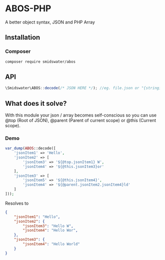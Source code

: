 # ABOS-PHP
A better object syntax, JSON and PHP Array

## Installation
### Composer
```sh
composer require smidswater/abos
```


## API
```js
\Smidswater\ABOS::decode(/* JSON HERE */); //eg. file.json or "{stringified json}" or array
```


## What does it solve?
With this module your json / array becomes self-conscious so you can use @top (Root of JSON), @parent (Parent of current scope) or @this (Current scope).

### Demo
```php
var_dump(ABOS::decode([
    'jsonItem1' => 'Hello',
    'jsonItem2' => [
        'jsonItem3' => '${@top.jsonItem1} W',
        'jsonItem4' => '${@this.jsonItem3}or'
    ],
    'jsonItem3' => [
        'jsonItem5' => '${@this.jsonItem4}',
        'jsonItem4' => '${@parent.jsonItem2.jsonItem4}ld'
    ]
]));
```

Resolves to

```json
{
    "jsonItem1": "Hello",
    "jsonItem2": {
        "jsonItem3": "Hello W",
        "jsonItem4": "Hello Wor",
    },
    "jsonItem3": {
        "jsonItem4": "Hello World"
    }
}
```
